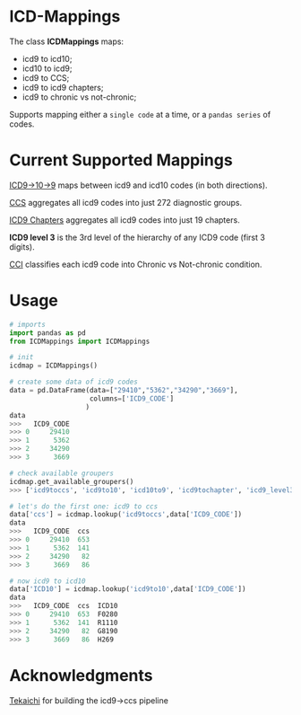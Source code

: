 # ICD-Mappings
 
The class **ICDMappings** maps:
- icd9 to icd10;
- icd10 to icd9;
- icd9 to CCS;
- icd9 to icd9 chapters;
- icd9 to chronic vs not-chronic;

Supports mapping either a `single code` at a time, or a `pandas series` of codes.

# Current Supported Mappings

[ICD9->10->9](https://www.nber.org/research/data/icd-9-cm-and-icd-10-cm-and-icd-10-pcs-crosswalk-or-general-equivalence-mappings) maps between icd9 and icd10 codes (in both directions).

[CCS](https://www.hcup-us.ahrq.gov/toolssoftware/ccs/ccs.jsp) aggregates all icd9 codes into just 272 diagnostic groups.

[ICD9 Chapters](https://icd.codes/icd9cm) aggregates all icd9 codes into just 19 chapters.

**ICD9 level 3** is the 3rd level of the hierarchy of any ICD9 code (first 3 digits).

[CCI](https://www.hcup-us.ahrq.gov/toolssoftware/chronic/chronic.jsp) classifies each icd9 code into Chronic vs Not-chronic condition.


# Usage

```python
# imports
import pandas as pd
from ICDMappings import ICDMappings

# init
icdmap = ICDMappings()

# create some data of icd9 codes
data = pd.DataFrame(data=["29410","5362","34290","3669"],
                    columns=['ICD9_CODE']
                   )
data
>>>   ICD9_CODE
>>> 0     29410
>>> 1      5362
>>> 2     34290
>>> 3      3669

# check available groupers
icdmap.get_available_groupers()
>>> ['icd9toccs', 'icd9to10', 'icd10to9', 'icd9tochapter', 'icd9_level3', 'icd9tocci']

# let's do the first one: icd9 to ccs
data['ccs'] = icdmap.lookup('icd9toccs',data['ICD9_CODE'])
data
>>>   ICD9_CODE  ccs
>>> 0     29410  653
>>> 1      5362  141
>>> 2     34290   82
>>> 3      3669   86

# now icd9 to icd10
data['ICD10'] = icdmap.lookup('icd9to10',data['ICD9_CODE'])
data
>>>   ICD9_CODE  ccs  ICD10
>>> 0     29410  653  F0280
>>> 1      5362  141  R1110
>>> 2     34290   82  G8190
>>> 3      3669   86  H269
```

# Acknowledgments

[Tekaichi](https://github.com/Tekaichi) for building the icd9->ccs pipeline
